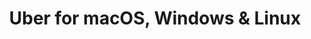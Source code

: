 ---
name: Uber
url: 'https://m.uber.com'
category: Navigation
title: 'Uber for macOS, Windows & Linux'
key: uber

---